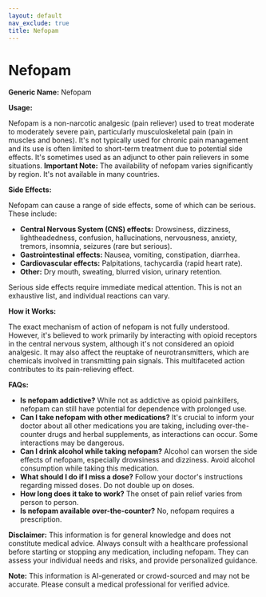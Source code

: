 ```yaml
---
layout: default
nav_exclude: true
title: Nefopam
---
```


# Nefopam

**Generic Name:** Nefopam

**Usage:**

Nefopam is a non-narcotic analgesic (pain reliever) used to treat moderate to moderately severe pain, particularly musculoskeletal pain (pain in muscles and bones).  It's not typically used for chronic pain management and its use is often limited to short-term treatment due to potential side effects.  It's sometimes used as an adjunct to other pain relievers in some situations.  **Important Note:**  The availability of nefopam varies significantly by region.  It's not available in many countries.

**Side Effects:**

Nefopam can cause a range of side effects, some of which can be serious.  These include:

* **Central Nervous System (CNS) effects:**  Drowsiness, dizziness, lightheadedness, confusion, hallucinations, nervousness, anxiety, tremors, insomnia, seizures (rare but serious).
* **Gastrointestinal effects:**  Nausea, vomiting, constipation, diarrhea.
* **Cardiovascular effects:**  Palpitations, tachycardia (rapid heart rate).
* **Other:**  Dry mouth, sweating, blurred vision, urinary retention.

Serious side effects require immediate medical attention.  This is not an exhaustive list, and individual reactions can vary.

**How it Works:**

The exact mechanism of action of nefopam is not fully understood.  However, it's believed to work primarily by interacting with opioid receptors in the central nervous system, although it's not considered an opioid analgesic.  It may also affect the reuptake of neurotransmitters, which are chemicals involved in transmitting pain signals.  This multifaceted action contributes to its pain-relieving effect.

**FAQs:**

* **Is nefopam addictive?**  While not as addictive as opioid painkillers, nefopam can still have potential for dependence with prolonged use.
* **Can I take nefopam with other medications?**  It's crucial to inform your doctor about all other medications you are taking, including over-the-counter drugs and herbal supplements, as interactions can occur.  Some interactions may be dangerous.
* **Can I drink alcohol while taking nefopam?**  Alcohol can worsen the side effects of nefopam, especially drowsiness and dizziness.  Avoid alcohol consumption while taking this medication.
* **What should I do if I miss a dose?**  Follow your doctor's instructions regarding missed doses.  Do not double up on doses.
* **How long does it take to work?** The onset of pain relief varies from person to person.
* **Is nefopam available over-the-counter?** No, nefopam requires a prescription.


**Disclaimer:** This information is for general knowledge and does not constitute medical advice.  Always consult with a healthcare professional before starting or stopping any medication, including nefopam.  They can assess your individual needs and risks, and provide personalized guidance.


**Note:** This information is AI-generated or crowd-sourced and may not be accurate. Please consult a medical professional for verified advice.